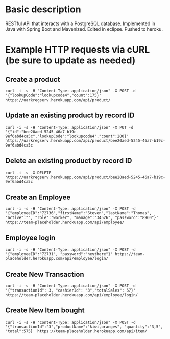  # Basic description
RESTful API that interacts with a PostgreSQL database. Implemented in Java with Spring Boot and Mavenized. Edited in eclipse. Pushed to heroku.  
  
 # Example HTTP requests via cURL (be sure to update as needed)
 ## Create a product
`curl -i -s -H "Content-Type: application/json" -X POST -d '{"lookupCode":"lookupcode4","count":175}' https://uarkregserv.herokuapp.com/api/product/`  
 ## Update an existing product by record ID
`curl -i -s -H "Content-Type: application/json" -X PUT -d '{"id":"bee20aed-5245-46a7-b19c-9ef6abd4ca5c","lookupCode":"lookupcode4","count":200}' https://uarkregserv.herokuapp.com/api/product/bee20aed-5245-46a7-b19c-9ef6abd4ca5c`  
 ## Delete an existing product by record ID
`curl -i -s -X DELETE https://uarkregserv.herokuapp.com/api/product/bee20aed-5245-46a7-b19c-9ef6abd4ca5c`  

## Create an Employee
`curl -i -s -H "Content-Type: application/json" -X POST -d '{"employeeID":"72736","firstName":"Steven","lastName":"Thomas", "active":"", "role":"worker", "manage":"34526", "password":"8960"}' https://team-placeholder.herokuapp.com/api/employee/`

## Employee login
`curl -i -s -H "Content-Type: application/json" -X POST -d '{"employeeID":"72731", "password":"heythere"}' https://team-placeholder.herokuapp.com/api/employee/login/`

## Create New Transaction
`curl -i -s -H "Content-Type: application/json" -X POST -d '{"transactionId": 3, "cashierId": "3","totalSales": 57}' https://team-placeholder.herokuapp.com/api/employee/login/`

## Create New Item bought
`curl -i -s -H "Content-Type: application/json" -X POST -d '{"transactionId":"3","productName":"kiwi,oranges", "quantity":"3,5", "total":575}' https://team-placeholder.herokuapp.com/api/item/`
